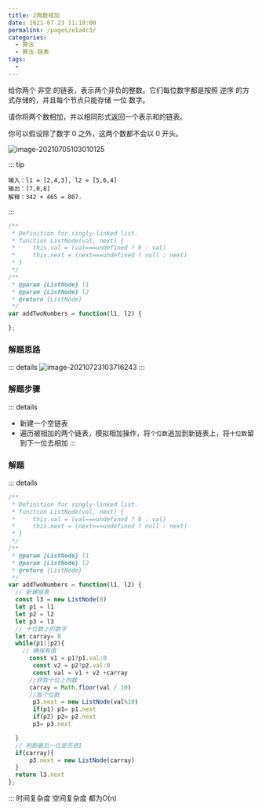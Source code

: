 ```yaml
---
title: 2两数相加
date: 2021-07-23 11:18:00
permalink: /pages/e1a4c3/
categories:
  - 算法
  - 算法-链表
tags:
  - 
---
```

给你两个 非空 的链表，表示两个非负的整数。它们每位数字都是按照 逆序 的方式存储的，并且每个节点只能存储 一位 数字。

请你将两个数相加，并以相同形式返回一个表示和的链表。

你可以假设除了数字 0 之外，这两个数都不会以 0 开头。

![image-20210705103010125](https://gitee.com/sheep101/typora-img-save/raw/master/img/20210719160250.png)

::: tip

```
输入：l1 = [2,4,3], l2 = [5,6,4]
输出：[7,0,8]
解释：342 + 465 = 807.
```

:::

```js
/**
 * Definition for singly-linked list.
 * function ListNode(val, next) {
 *     this.val = (val===undefined ? 0 : val)
 *     this.next = (next===undefined ? null : next)
 * }
 */
/**
 * @param {ListNode} l1
 * @param {ListNode} l2
 * @return {ListNode}
 */
var addTwoNumbers = function(l1, l2) {

};

```

### 解题思路
::: details
![image-20210723103716243](https://gitee.com/sheep101/typora-img-save/raw/master/img/20210723103716.png)
:::
### 解题步骤
::: details
- 新建一个空链表
- 遍历被相加的两个链表，模拟相加操作，将`个位数`追加到新链表上，将`十位数`留到下一位去相加
:::
### 解题
::: details
```js
/**
 * Definition for singly-linked list.
 * function ListNode(val, next) {
 *     this.val = (val===undefined ? 0 : val)
 *     this.next = (next===undefined ? null : next)
 * }
 */
/**
 * @param {ListNode} l1
 * @param {ListNode} l2
 * @return {ListNode}
 */
var addTwoNumbers = function(l1, l2) {
  // 新建链表
  const l3 = new ListNode(0)
  let p1 = l1
  let p2 = l2
  let p3 = l3
  // 十位数上的数字
  let carray= 0
  while(p1||p2){
    // 确保有值
      const v1 = p1?p1.val:0
       const v2 = p2?p2.val:0
       const val = v1 + v2 +carray
      //获取十位上的数
      carray = Math.floor(val / 10) 
      //取个位数
       p3.next = new ListNode(val%10)
       if(p1) p1= p1.next
       if(p2) p2= p2.next
       p3= p3.next

  }
  // 判断最后一位是否进1
  if(carray){
      p3.next = new ListNode(carray)
  }
  return l3.next
};
```
:::
时间复杂度 空间复杂度 都为O(n)